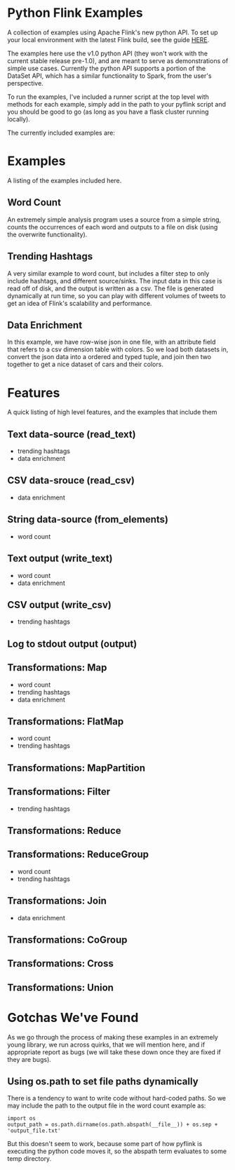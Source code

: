 Python Flink Examples
=====================

A collection of examples using Apache Flink's new python API.  To set up your local environment with 
the latest Flink build, see the guide [HERE](http://willmcginnis.com/2015/11/08/getting-started-with-python-and-apache-flink/).

The examples here use the v1.0 python API (they won't work with the current stable release pre-1.0), and
are meant to serve as demonstrations of simple use cases.  Currently the python API supports a portion of the DataSet
API, which has a similar functionality to Spark, from the user's perspective.

To run the examples, I've included a runner script at the top level with methods for each example, simply
add in the path to your pyflink script and you should be good to go (as long as you have a flask cluster running locally).

The currently included examples are:

Examples
========

A listing of the examples included here.

Word Count
----------

An extremely simple analysis program uses a source from a simple string, counts the occurrences of each word
and outputs to a file on disk (using the overwrite functionality).


Trending Hashtags
-----------------

A very similar example to word count, but includes a filter step to only include hashtags, and different source/sinks.
The input data in this case is read off of disk, and the output is written as a csv. The file is generated dynamically 
at run time, so you can play with different volumes of tweets to get an idea of Flink's scalability and performance.


Data Enrichment
---------------

In this example, we have row-wise json in one file, with an attribute field that refers to a csv dimension table with
colors.  So we load both datasets in, convert the json data into a ordered and typed tuple, and join then two together
to get a nice dataset of cars and their colors.


Features
========

A quick listing of high level features, and the examples that include them

Text data-source (read\_text)
----------------------------

 * trending hashtags
 * data enrichment

CSV data-srouce (read\_csv)
---------------------------
    
 * data enrichment

String data-source (from\_elements)
-----------------------------------

 * word count

Text output (write\_text)
-------------------------

 * word count
 * data enrichment

CSV output (write\_csv)
-----------------------

 * trending hashtags
 
Log to stdout output (output)
-----------------------------


Transformations: Map
--------------------

 * word count
 * trending hashtags
 * data enrichment
 
Transformations: FlatMap
------------------------

 * word count
 * trending hashtags

Transformations: MapPartition
-----------------------------


Transformations: Filter
-----------------------

 * trending hashtags

Transformations: Reduce
-----------------------


Transformations: ReduceGroup
----------------------------

 * word count
 * trending hashtags

Transformations: Join
--------------------

 * data enrichment
 
Transformations: CoGroup
------------------------


Transformations: Cross
----------------------


Transformations: Union
----------------------


Gotchas We've Found
===================

As we go through the process of making these examples in an extremely young library, we run across quirks, that we will
mention here, and if appropriate report as bugs (we will take these down once they are fixed if they are bugs).

Using os.path to set file paths dynamically
-------------------------------------------

There is a tendency to want to write code without hard-coded paths.  So we may include the path to the output file
in the word count example as:

    import os
    output_path = os.path.dirname(os.path.abspath(__file__)) + os.sep + 'output_file.txt'
    
But this doesn't seem to work, because some part of how pyflink is executing the python code moves it, so the abspath
term evaluates to some temp directory. 